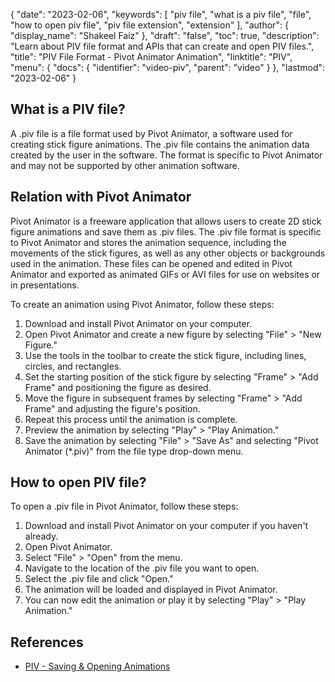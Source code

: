 {
  "date": "2023-02-06",
  "keywords": [
    "piv file",
    "what is a piv file",
    "file",
    "how to open piv file",
    "piv file extension",
    "extension"
  ],
  "author": {
    "display_name": "Shakeel Faiz"
  },
  "draft": "false",
  "toc": true,
  "description": "Learn about PIV file format and APIs that can create and open PIV files.",
  "title": "PIV File Format - Pivot Animator Animation",
  "linktitle": "PIV",
  "menu": {
    "docs": {
      "identifier": "video-piv",
      "parent": "video"
    }
  },
  "lastmod": "2023-02-06"
}

## What is a PIV file?

A .piv file is a file format used by Pivot Animator, a software used for creating stick figure animations. The .piv file contains the animation data created by the user in the software. The format is specific to Pivot Animator and may not be supported by other animation software.

## Relation with Pivot Animator

Pivot Animator is a freeware application that allows users to create 2D stick figure animations and save them as .piv files. The .piv file format is specific to Pivot Animator and stores the animation sequence, including the movements of the stick figures, as well as any other objects or backgrounds used in the animation. These files can be opened and edited in Pivot Animator and exported as animated GIFs or AVI files for use on websites or in presentations.

To create an animation using Pivot Animator, follow these steps:

1. Download and install Pivot Animator on your computer.
2. Open Pivot Animator and create a new figure by selecting "File" > "New Figure."
3. Use the tools in the toolbar to create the stick figure, including lines, circles, and rectangles.
4. Set the starting position of the stick figure by selecting "Frame" > "Add Frame" and positioning the figure as desired.
5. Move the figure in subsequent frames by selecting "Frame" > "Add Frame" and adjusting the figure's position.
6. Repeat this process until the animation is complete.
7. Preview the animation by selecting "Play" > "Play Animation."
8. Save the animation by selecting "File" > "Save As" and selecting "Pivot Animator (*.piv)" from the file type drop-down menu.

## How to open PIV file?

To open a .piv file in Pivot Animator, follow these steps:

1. Download and install Pivot Animator on your computer if you haven't already.
2. Open Pivot Animator.
3. Select "File" > "Open" from the menu.
4. Navigate to the location of the .piv file you want to open.
5. Select the .piv file and click "Open."
6. The animation will be loaded and displayed in Pivot Animator.
7. You can now edit the animation or play it by selecting "Play" > "Play Animation."

## References
* [PIV - Saving & Opening Animations](https://pivotanimator.net/help4-2/saving___opening_animations.htm)
